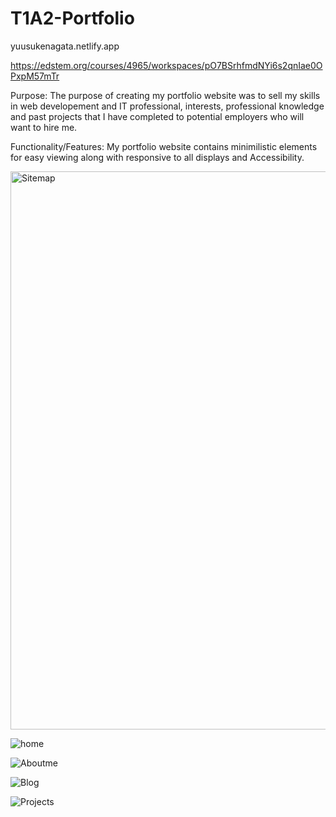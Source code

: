 # T1A2-Portfolio

yuusukenagata.netlify.app

https://edstem.org/courses/4965/workspaces/pO7BSrhfmdNYi6s2qnIae0OPxpM57mTr

Purpose:
The purpose of creating my portfolio website was to sell my skills in web developement and IT professional,
interests, professional knowledge and past projects that I have completed to potential employers who will want to hire me.

Functionality/Features:
My portfolio website contains minimilistic elements for easy viewing along with responsive to all displays and 
Accessibility. 

<img width="893" alt="Sitemap" src="https://user-images.githubusercontent.com/63145473/111066400-8ad03480-850a-11eb-9af3-533f689a5117.png">

![home](https://user-images.githubusercontent.com/63145473/111066538-5741da00-850b-11eb-8d9b-1d71328ecbf9.png)

![Aboutme](https://user-images.githubusercontent.com/63145473/111066556-6032ab80-850b-11eb-976f-255744723bf0.png)

![Blog](https://user-images.githubusercontent.com/63145473/111066569-67f25000-850b-11eb-9804-2d9bd5aa6ab6.png)

![Projects](https://user-images.githubusercontent.com/63145473/111066559-61fc6f00-850b-11eb-8330-be860a4c3aeb.png)



